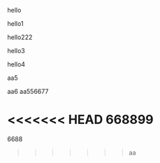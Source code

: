hello

hello1

hello222

hello3

hello4

aa5

aa6
aa556677


<<<<<<< HEAD
668899
=======
6688
>>>>>>> aa
